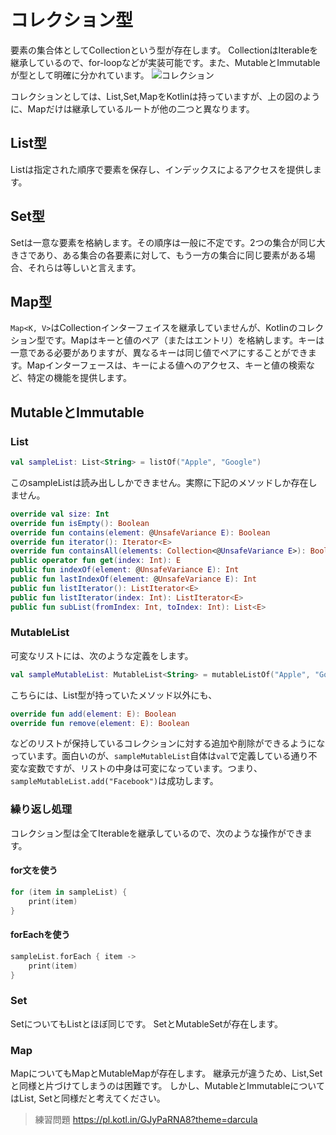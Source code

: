 # コレクション型
要素の集合体としてCollectionという型が存在します。
CollectionはIterableを継承しているので、for-loopなどが実装可能です。また、MutableとImmutableが型として明確に分かれています。
![コレクション](https://kotlinlang.org/docs/images/collections-diagram.png)

コレクションとしては、List,Set,MapをKotlinは持っていますが、上の図のように、Mapだけは継承しているルートが他の二つと異なります。

## List型
Listは指定された順序で要素を保存し、インデックスによるアクセスを提供します。

## Set型
Setは一意な要素を格納します。その順序は一般に不定です。2つの集合が同じ大きさであり、ある集合の各要素に対して、もう一方の集合に同じ要素がある場合、それらは等しいと言えます。

## Map型
`Map<K, V>`はCollectionインターフェイスを継承していませんが、Kotlinのコレクション型です。Mapはキーと値のペア（またはエントリ）を格納します。キーは一意である必要がありますが、異なるキーは同じ値でペアにすることができます。Mapインターフェースは、キーによる値へのアクセス、キーと値の検索など、特定の機能を提供します。

## MutableとImmutable
### List
```kotlin
val sampleList: List<String> = listOf("Apple", "Google")
```
このsampleListは読み出ししかできません。実際に下記のメソッドしか存在しません。
```kotlin
override val size: Int
override fun isEmpty(): Boolean
override fun contains(element: @UnsafeVariance E): Boolean
override fun iterator(): Iterator<E>
override fun containsAll(elements: Collection<@UnsafeVariance E>): Boolean
public operator fun get(index: Int): E
public fun indexOf(element: @UnsafeVariance E): Int
public fun lastIndexOf(element: @UnsafeVariance E): Int
public fun listIterator(): ListIterator<E>
public fun listIterator(index: Int): ListIterator<E>
public fun subList(fromIndex: Int, toIndex: Int): List<E>
```

### MutableList
可変なリストには、次のような定義をします。
```kotlin
val sampleMutableList: MutableList<String> = mutableListOf("Apple", "Google")
```
こちらには、List型が持っていたメソッド以外にも、
```kotlin
override fun add(element: E): Boolean
override fun remove(element: E): Boolean
```
などのリストが保持しているコレクションに対する追加や削除ができるようになっています。面白いのが、`sampleMutableList`自体は`val`で定義している通り不変な変数ですが、リストの中身は可変になっています。つまり、`sampleMutableList.add("Facebook")`は成功します。


### 繰り返し処理
コレクション型は全てIterableを継承しているので、次のような操作ができます。
#### for文を使う
```kotlin
for (item in sampleList) {
    print(item)
}
```
#### forEachを使う
```kotlin
sampleList.forEach { item ->
    print(item)
}
```

### Set
SetについてもListとほぼ同じです。
SetとMutableSetが存在します。

### Map
MapについてもMapとMutableMapが存在します。
継承元が違うため、List,Setと同様と片づけてしまうのは困難です。
しかし、MutableとImmutableについてはList, Setと同様だと考えてください。

> 練習問題
> https://pl.kotl.in/GJyPaRNA8?theme=darcula